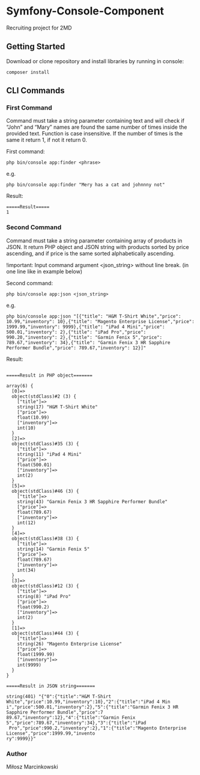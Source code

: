 # Symfony-Console-Component 

Recruiting project for 2MD

## Getting Started

Download or clone repository and install libraries by running in console: 

```
composer install
```

## CLI Commands 

### First Command 

Command must take a string parameter containing text and will check if “John” and “Mary” names are found the same number of times inside the provided text. Function is case insensitive. If the number of times is the same it return 1, if not it return 0.

First command:
```
php bin/console app:finder <phrase>
```
e.g.
```
php bin/console app:finder "Mery has a cat and johnnny not"
```
Result:
```
=====Result=====
1
```

### Second Command

Command must take a string parameter containing array of products in JSON. It return PHP object and JSON string with products sorted by price ascending, and if price is the same sorted alphabetically ascending.

!important:
Input command argument <json_string> without line break. (in one line like in example below) 

Second command:
```
php bin/console app:json <json_string>
```
e.g.
```
php bin/console app:json "[{"title": "H&M T-Shirt White","price": 10.99,"inventory": 10},{"title": "Magento Enterprise License","price": 1999.99,"inventory": 9999},{"title": "iPad 4 Mini","price": 500.01,"inventory": 2},{"title": "iPad Pro","price": 990.20,"inventory": 2},{"title": "Garmin Fenix 5","price": 789.67,"inventory": 34},{"title": "Garmin Fenix 3 HR Sapphire Performer Bundle","price": 789.67,"inventory": 12}]"
```
Result:
```

=====Result in PHP object=======

array(6) {
  [0]=>
  object(stdClass)#2 (3) {
    ["title"]=>
    string(17) "H&M T-Shirt White"
    ["price"]=>
    float(10.99)
    ["inventory"]=>
    int(10)
  }
  [2]=>
  object(stdClass)#35 (3) {
    ["title"]=>
    string(11) "iPad 4 Mini"
    ["price"]=>
    float(500.01)
    ["inventory"]=>
    int(2)
  }
  [5]=>
  object(stdClass)#46 (3) {
    ["title"]=>
    string(43) "Garmin Fenix 3 HR Sapphire Performer Bundle"
    ["price"]=>
    float(789.67)
    ["inventory"]=>
    int(12)
  }
  [4]=>
  object(stdClass)#38 (3) {
    ["title"]=>
    string(14) "Garmin Fenix 5"
    ["price"]=>
    float(789.67)
    ["inventory"]=>
    int(34)
  }
  [3]=>
  object(stdClass)#12 (3) {
    ["title"]=>
    string(8) "iPad Pro"
    ["price"]=>
    float(990.2)
    ["inventory"]=>
    int(2)
  }
  [1]=>
  object(stdClass)#44 (3) {
    ["title"]=>
    string(26) "Magento Enterprise License"
    ["price"]=>
    float(1999.99)
    ["inventory"]=>
    int(9999)
  }
}

=====Result in JSON string=======

string(401) "{"0":{"title":"H&M T-Shirt White","price":10.99,"inventory":10},"2":{"title":"iPad 4 Min
i","price":500.01,"inventory":2},"5":{"title":"Garmin Fenix 3 HR Sapphire Performer Bundle","price":7
89.67,"inventory":12},"4":{"title":"Garmin Fenix 5","price":789.67,"inventory":34},"3":{"title":"iPad
 Pro","price":990.2,"inventory":2},"1":{"title":"Magento Enterprise License","price":1999.99,"invento
ry":9999}}"
```
### Author 

Miłosz Marcinkowski